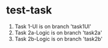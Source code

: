 # test-task

1. Task 1-UI is on branch 'task1UI'
2. Task 2a-Logic is on branch 'task2a'
3. Task 2b-Logic is on branch 'task2b'
